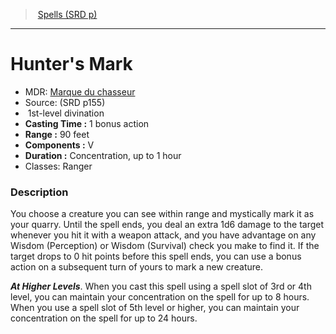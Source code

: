 ﻿---
!SpellItem
Name: Hunter's Mark
AltName: '[Marque du chasseur](hd_spells_marque_du_chasseur.md)'
Type: divination
Level: 1
CastingTime: 1 bonus action
Range: 90 feet
Components: V
Duration: Concentration, up to 1 hour
Classes: Ranger
Family: SpellVO
Source: (SRD p155)
Id: spells_vo.md#hunters-mark
ParentLink: spells_vo.md#spells-srd-p
ParentName: Spells (SRD p)
NameLevel: 1
Attributes:
  Name: Hunter's Mark
  Markdown: >+
    # <!--Name-->Hunter's Mark<!--/Name-->


    - MDR: <!--AltName-->[Marque du chasseur](hd_spells_marque_du_chasseur.md)<!--/AltName-->

    - Source: <!--Source-->(SRD p155)<!--/Source-->

    -  <!--Level-->1<!--/Level-->st-level <!--Type-->divination<!--/Type-->

    - **Casting Time :** <!--CastingTime-->1 bonus action<!--/CastingTime-->

    - **Range :** <!--Range-->90 feet<!--/Range-->

    - **Components :** <!--Components-->V<!--/Components-->

    - **Duration :** <!--Duration-->Concentration, up to 1 hour<!--/Duration-->

    - Classes: <!--Classes-->Ranger<!--/Classes-->


    ### Description


    You choose a creature you can see within range and mystically mark it as your quarry. Until the spell ends, you deal an extra 1d6 damage to the target whenever you hit it with a weapon attack, and you have advantage on any Wisdom (Perception) or Wisdom (Survival) check you make to find it. If the target drops to 0 hit points before this spell ends, you can use a bonus action on a subsequent turn of yours to mark a new creature.


    **_At Higher Levels_**. When you cast this spell using a spell slot of 3rd or 4th level, you can maintain your concentration on the spell for up to 8 hours. When you use a spell slot of 5th level or higher, you can maintain your concentration on the spell for up to 24 hours.

  AltName: '[Marque du chasseur](hd_spells_marque_du_chasseur.md)'
  Source: (SRD p155)
  Level: 1
  Type: divination
  CastingTime: 1 bonus action
  Range: 90 feet
  Components: V
  Duration: Concentration, up to 1 hour
  Classes: Ranger
AttributesDictionary: >+
  Name: Hunter's Mark

  Markdown: >+

    # <!--Name-->Hunter's Mark<!--/Name-->





    - MDR: <!--AltName-->[Marque du chasseur](hd_spells_marque_du_chasseur.md)<!--/AltName-->



    - Source: <!--Source-->(SRD p155)<!--/Source-->



    -  <!--Level-->1<!--/Level-->st-level <!--Type-->divination<!--/Type-->



    - **Casting Time :** <!--CastingTime-->1 bonus action<!--/CastingTime-->



    - **Range :** <!--Range-->90 feet<!--/Range-->



    - **Components :** <!--Components-->V<!--/Components-->



    - **Duration :** <!--Duration-->Concentration, up to 1 hour<!--/Duration-->



    - Classes: <!--Classes-->Ranger<!--/Classes-->





    ### Description





    You choose a creature you can see within range and mystically mark it as your quarry. Until the spell ends, you deal an extra 1d6 damage to the target whenever you hit it with a weapon attack, and you have advantage on any Wisdom (Perception) or Wisdom (Survival) check you make to find it. If the target drops to 0 hit points before this spell ends, you can use a bonus action on a subsequent turn of yours to mark a new creature.





    **_At Higher Levels_**. When you cast this spell using a spell slot of 3rd or 4th level, you can maintain your concentration on the spell for up to 8 hours. When you use a spell slot of 5th level or higher, you can maintain your concentration on the spell for up to 24 hours.



  AltName: '[Marque du chasseur](hd_spells_marque_du_chasseur.md)'

  Source: (SRD p155)

  Level: 1

  Type: divination

  CastingTime: 1 bonus action

  Range: 90 feet

  Components: V

  Duration: Concentration, up to 1 hour

  Classes: Ranger

---
> [Spells (SRD p)](srd_spells.md)

---

# Hunter's Mark

- MDR: [Marque du chasseur](hd_spells_marque_du_chasseur.md)
- Source: (SRD p155)
-  1st-level divination
- **Casting Time :** 1 bonus action
- **Range :** 90 feet
- **Components :** V
- **Duration :** Concentration, up to 1 hour
- Classes: Ranger

### Description

You choose a creature you can see within range and mystically mark it as your quarry. Until the spell ends, you deal an extra 1d6 damage to the target whenever you hit it with a weapon attack, and you have advantage on any Wisdom (Perception) or Wisdom (Survival) check you make to find it. If the target drops to 0 hit points before this spell ends, you can use a bonus action on a subsequent turn of yours to mark a new creature.

**_At Higher Levels_**. When you cast this spell using a spell slot of 3rd or 4th level, you can maintain your concentration on the spell for up to 8 hours. When you use a spell slot of 5th level or higher, you can maintain your concentration on the spell for up to 24 hours.


